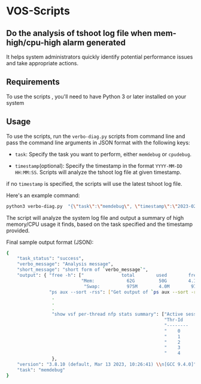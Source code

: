 # VOS-Scripts
## Do the analysis of tshoot log file when mem-high/cpu-high alarm generated
It helps system administrators quickly identify potential performance issues and take appropriate actions.

## Requirements
To use the scripts , you'll need to have Python 3 or later installed on your system

## Usage
To use the scripts, run the `verbo-diag.py` scripts from command line and pass the command line arguments in JSON format with the following keys:

- `task`: Specify the task you want to perform, either `memdebug` or `cpudebug`.

- `timestamp`(optional): Specify the timestamp in the format `YYYY-MM-DD HH:MM:SS`. Scripts will analyze the tshoot log file at given timestamp.

if no `timestamp` is specified, the scripts will use the latest tshoot log file.

Here's an example command:
```bash
python3 verbo-diag.py  "{\"task\":\"memdebug\", \"timestamp\":\"2023-02-17 05:26:43\"}" 
```
The script will analyze the system log file and output a summary of high memory/CPU usage it finds, based on the task specified and the timestamp provided.

Final sample output format (JSON):

```bash
{
    "task_status": "success",
    "verbo_message": "Analysis message",
    "short_message": "short form of `verbo_message`",
    "output": { "free -h": ["              total        used        free      shared  buff/cache   available",
                            "Mem:            62G         50G        4.1G        9.8M        7.9G         11G",
                             "Swap:          975M        4.0M        971M"],
                "ps aux --sort -rss": ["Get output of `ps aux --sort -rss` command similar to above (`free -h`) command"],
                 .
                 .
                 .
                 "show vsf per-thread nfp stats summary": ["Active sessions are distributed approximately equally across each thread",
                                                           "Thr-Id      Sess-Active     Sess-Created     Sess-Closed",
                                                           "--------    -------------   --------------   -------------",
                                                           "    0            3627      52529768       52526141",
                                                           "    1            2739      45971205       45968466",
                                                           "    2            6642      48432398       48425756",
                                                           "    3            1943      43504648       43502705", 
                                                           "    4            2993      41264355       41261362" ]
                 },                                      
    "version": "3.8.10 (default, Mar 13 2023, 10:26:41) \\n[GCC 9.4.0]", 
    "task": "memdebug"
}

```

